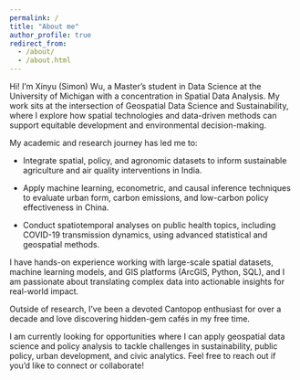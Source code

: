 ```yaml
---
permalink: /
title: "About me"
author_profile: true
redirect_from: 
  - /about/
  - /about.html
---
```

Hi! I’m Xinyu (Simon) Wu, a Master’s student in Data Science at the University of Michigan with a concentration in Spatial Data Analysis. My work sits at the intersection of Geospatial Data Science and Sustainability, where I explore how spatial technologies and data-driven methods can support equitable development and environmental decision-making.

My academic and research journey has led me to:

- Integrate spatial, policy, and agronomic datasets to inform sustainable agriculture and air quality interventions in India.

- Apply machine learning, econometric, and causal inference techniques to evaluate urban form, carbon emissions, and low-carbon policy effectiveness in China.

- Conduct spatiotemporal analyses on public health topics, including COVID-19 transmission dynamics, using advanced statistical and geospatial methods.

I have hands-on experience working with large-scale spatial datasets, machine learning models, and GIS platforms (ArcGIS, Python, SQL), and I am passionate about translating complex data into actionable insights for real-world impact.

Outside of research, I’ve been a devoted Cantopop enthusiast for over a decade and love discovering hidden-gem cafés in my free time.

I am currently looking for opportunities where I can apply geospatial data science and policy analysis to tackle challenges in sustainability, public policy, urban development, and civic analytics. Feel free to reach out if you’d like to connect or collaborate!

